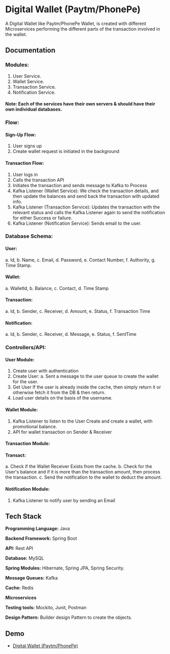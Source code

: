 # Digital Wallet (Paytm/PhonePe)

A Digital Wallet like Paytm/PhonePe Wallet, is created with different Microservices performing the different parts of the transaction involved in the wallet.


## Documentation


### Modules:
1. User Service.
2. Wallet Service.
3. Transaction Service.
4. Notification Service.

#### Note: Each of the services have their own servers & should have their own individual databases.

### Flow:
#### Sign-Up Flow:
1. User signs up
2. Create wallet request is initiated in the background

#### Transaction Flow:
1. User logs in
2. Calls the transaction API
3. Initiates the transaction and sends message to Kafka to Process
4. Kafka Listener (Wallet Service): We check the transaction details, and then update the balances and send back the transaction with updated info.
5. Kafka Listener (Transaction Service): Updates the transaction with the relevant status and calls the Kafka Listener again to send the notification for either Success or failure.
6. Kafka Listener (Notification Service): Sends email to the user.

### Database Schema:
#### User:
a. Id, b. Name, c. Email, d. Password, e. Contact Number, f. Authority, g. Time Stamp.

#### Wallet:
a. WalletId, b. Balance, c. Contact, d. Time Stamp

#### Transaction:
a. Id, b. Sender, c. Receiver, d. Amount, e. Status, f. Transaction Time

#### Notification:
a. Id, b. Sender, c. Receiver, d. Message, e. Status, f. SentTime

### Controllers/API:
#### User Module:
1. Create user with authentication
2. Create User:
  a. Sent a message to the user queue to create the wallet for the user.
3. Get User
If the user is already inside the cache, then simply return it or otherwise fetch it from the DB & then return.
4. Load user details on the basis of the username.

#### Wallet Module:
1. Kafka Listener to listen to the User Create and create a wallet, with promotional balance.
2. API for wallet transaction on Sender & Receiver

#### Transaction Module:
#### Transact:
a. Check if the Wallet Receiver Exists from the cache.
b. Check for the User's balance and if it is more than the transaction amount, then process the transaction.
c. Send the notification to the wallet to deduct the amount.

#### Notification Module:
1. Kafka Listener to notify user by sending an Email



## Tech Stack

**Programming Language:** Java

**Backend Framework:** Spring Boot

**API:** Rest API

**Database:** MySQL

**Spring Modules:** Hibernate, Spring JPA, Spring Security. 

**Message Queues:** Kafka

**Cache:** Redis

**Microservices**

**Testing tools:** Mockito, Junit, Postman

**Design Pattern:** Builder design Pattern to create the objects.



## Demo

- [Digital Wallet (Paytm/PhonePe)](https://github.com/Abbeer-Lal-Debb/Digital-Wallet-Paytm-PhonePe-)
